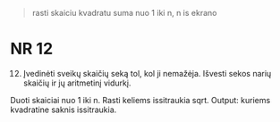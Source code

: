 > rasti skaiciu kvadratu suma nuo 1 iki n, n is ekrano

# NR 12

12. Įvedinėti sveikų skaičių seką tol, kol ji nemažėja. Išvesti sekos narių skaičių ir jų
    aritmetinį vidurkį.

Duoti skaiciai nuo 1 iki n. Rasti keliems issitraukia sqrt. Output: kuriems kvadratine saknis issitraukia.
